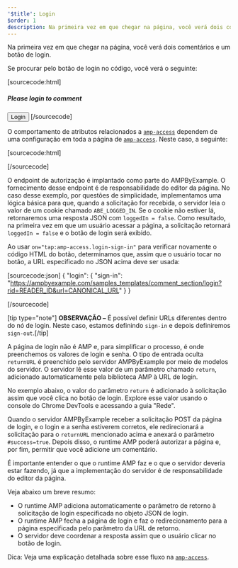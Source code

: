 ```yaml
---
'$title': Login
$order: 1
description: Na primeira vez em que chegar na página, você verá dois comentários e um botão de login. Se procurar pelo botão de login no código, você verá o seguinte...
---
```


Na primeira vez em que chegar na página, você verá dois comentários e um botão de login.

<amp-img src="/static/img/login-button.jpg" alt="Login button" height="290" width="300"></amp-img>

Se procurar pelo botão de login no código, você verá o seguinte:

[sourcecode:html]
<span amp-access="NOT loggedIn" role="button" tabindex="0" amp-access-hide>

  <h5>Please login to comment</h5>
  <button on="tap:amp-access.login-sign-in" class="button-primary comment-button">Login</button>
</span>
[/sourcecode]

O comportamento de atributos relacionados a [`amp-access`](../../../../documentation/components/reference/amp-access.md) dependem de uma configuração em toda a página de [`amp-access`](../../../../documentation/components/reference/amp-access.md). Neste caso, a seguinte:

[sourcecode:html]

<script id="amp-access" type="application/json">
  {
    "authorization": "https://ampbyexample.com/samples_templates/comment_section/authorization?rid=READER_ID&url=CANONICAL_URL&ref=DOCUMENT_REFERRER&_=RANDOM",
    "noPingback": "true",
    "login": {
      "sign-in": "https://ampbyexample.com/samples_templates/comment_section/login?rid=READER_ID&url=CANONICAL_URL",
      "sign-out": "https://ampbyexample.com/samples_templates/comment_section/logout"
    },
    "authorizationFallbackResponse": {
      "error": true,
      "loggedIn": false
    }
  }
</script>

[/sourcecode]

O endpoint de autorização é implantado como parte do AMPByExample. O fornecimento desse endpoint é de responsabilidade do editor da página. No caso desse exemplo, por questões de simplicidade, implementamos uma lógica básica para que, quando a solicitação for recebida, o servidor leia o valor de um cookie chamado `ABE_LOGGED_IN`. Se o cookie não estiver lá, retornaremos uma resposta JSON com `loggedIn = false`. Como resultado, na primeira vez em que um usuário acessar a página, a solicitação retornará `loggedIn = false` e o botão de login será exibido.

Ao usar `on="tap:amp-access.login-sign-in"` para verificar novamente o código HTML do botão, determinamos que, assim que o usuário tocar no botão, a URL especificado no JSON acima deve ser usada:

[sourcecode:json]
{
"login": {
"sign-in": "https://ampbyexample.com/samples_templates/comment_section/login?rid=READER_ID&url=CANONICAL_URL"
}
}

[/sourcecode]

[tip type="note"] <strong>OBSERVAÇÃO –</strong> É possível definir URLs diferentes dentro do nó de login. Neste caso, estamos definindo `sign-in` e depois definiremos `sign-out`.[/tip]

A página de login não é AMP e, para simplificar o processo, é onde preenchemos os valores de login e senha. O tipo de entrada oculta `returnURL` é preenchido pelo servidor AMPByExample por meio de modelos do servidor. O servidor lê esse valor de um parâmetro chamado `return`, adicionado automaticamente pela biblioteca AMP à URL de login.

No exemplo abaixo, o valor do parâmetro `return` é adicionado à solicitação assim que você clica no botão de login. Explore esse valor usando o console do Chrome DevTools e acessando a guia "Rede".

<amp-img src="/static/img/return-parameter.jpg" alt="Return parameter" height="150" width="600"></amp-img>

Quando o servidor AMPByExample receber a solicitação POST da página de login, e o login e a senha estiverem corretos, ele redirecionará a solicitação para o `returnURL` mencionado acima e anexará o parâmetro `#success=true`. Depois disso, o runtime AMP poderá autorizar a página e, por fim, permitir que você adicione um comentário.

É importante entender o que o runtime AMP faz e o que o servidor deveria estar fazendo, já que a implementação do servidor é de responsabilidade do editor da página.

Veja abaixo um breve resumo:

- O runtime AMP adiciona automaticamente o parâmetro de retorno à solicitação de login especificada no objeto JSON de login.
- O runtime AMP fecha a página de login e faz o redirecionamento para a página especificada pelo parâmetro da URL de retorno.
- O servidor deve coordenar a resposta assim que o usuário clicar no botão de login.

Dica: Veja uma explicação detalhada sobre esse fluxo na [`amp-access`](../../../../documentation/components/reference/amp-access.md).
